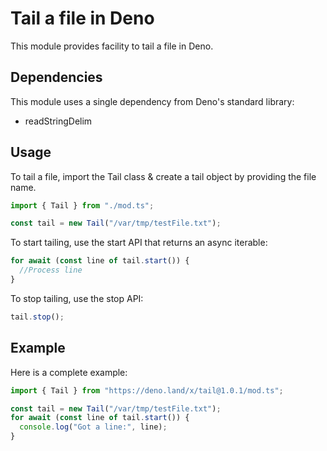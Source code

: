 # Tail a file in Deno
This module provides facility to tail a file in Deno.

## Dependencies

This module uses a single dependency from Deno's standard library: 
- readStringDelim

## Usage
To tail a file, import the Tail class & create a tail object by providing the file name.

```ts
import { Tail } from "./mod.ts";

const tail = new Tail("/var/tmp/testFile.txt");
```

To start tailing, use the start API that returns an async iterable:

```ts
for await (const line of tail.start()) {
  //Process line
}
```

To stop tailing, use the stop API:

```ts
tail.stop();
```

## Example
Here is a complete example:

```ts
import { Tail } from "https://deno.land/x/tail@1.0.1/mod.ts";

const tail = new Tail("/var/tmp/testFile.txt");
for await (const line of tail.start()) {
  console.log("Got a line:", line);
}
```
